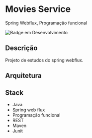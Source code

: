 # Movies Service
Spring Webflux, Programação funcional

![Badge em Desenvolvimento](http://img.shields.io/static/v1?label=STATUS&message=EM%20DESENVOLVIMENTO&color=GREEN&style=for-the-badge)

## **Descrição**

Projeto de estudos do spring webflux.

## **Arquitetura**

## Stack
- Java
- Spring web flux
- Programação funcional
- REST
- Maven
- Junit